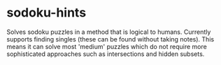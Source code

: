 # sodoku-hints
Solves sodoku puzzles in a method that is logical to humans. Currently supports finding singles (these can be found without taking notes). This means it can solve most 'medium' puzzles which do not require more sophisticated approaches such as intersections and hidden subsets.
